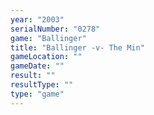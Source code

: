 ```yaml
---
year: "2003"
serialNumber: "0278" 
game: "Ballinger"
title: "Ballinger -v- The Min"
gameLocation: ""
gameDate: ""
result: ""
resultType: ""
type: "game"
---
```

